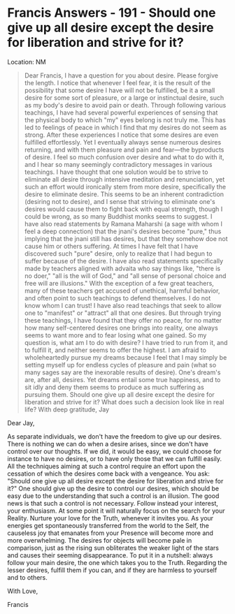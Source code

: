 # Francis Answers - 191 - Should one give up all desire except the desire for liberation and strive for it?

Location: NM

>Dear Francis, I have a question for you about desire. Please forgive the length. I notice that whenever I feel fear, it is the result of the possibility that some desire I have will not be fulfilled, be it a small desire for some sort of pleasure, or a large or instinctual desire, such as my body's desire to avoid pain or death. Through following various teachings, I have had several powerful experiences of sensing that the physical body to which "my" eyes belong is not truly me. This has led to feelings of peace in which I find that my desires do not seem as strong. After these experiences I notice that some desires are even fulfilled effortlessly. Yet I eventually always sense numerous desires returning, and with them pleasure and pain and fear—the byproducts of desire. I feel so much confusion over desire and what to do with it, and I hear so many seemingly contradictory messages in various teachings. I have thought that one solution would be to strive to eliminate all desire through intensive meditation and renunciation, yet such an effort would ironically stem from more desire, specifically the desire to eliminate desire. This seems to be an inherent contradiction (desiring not to desire), and I sense that striving to eliminate one's desires would cause them to fight back with equal strength, though I could be wrong, as so many Buddhist monks seems to suggest. I have also read statements by Ramana Maharshi (a sage with whom I feel a deep connection) that the jnani's desires become "pure," thus implying that the jnani still has desires, but that they somehow doe not cause him or others suffering. At times I have felt that I have discovered such "pure" desire, only to realize that I had begun to suffer because of the desire. I have also read statements specifically made by teachers aligned with advaita who say things like, "there is no doer," "all is the will of God," and "all sense of personal choice and free will are illusions." With the exception of a few great teachers, many of these teachers get accused of unethical, harmful behavior, and often point to such teachings to defend themselves. I do not know whom I can trust! I have also read teachings that seek to allow one to "manifest" or "attract" all that one desires. But through trying these teachings, I have found that they offer no peace, for no matter how many self-centered desires one brings into reality, one always seems to want more and to fear losing what one gained. So my question is, what am I to do with desire? I have tried to run from it, and to fulfill it, and neither seems to offer the highest. I am afraid to wholeheartedly pursue my dreams because I feel that I may simply be setting myself up for endless cycles of pleasure and pain (what so many sages say are the inexorable results of desire). One's dream's are, after all, desires. Yet dreams entail some true happiness, and to sit idly and deny them seems to produce as much suffering as pursuing them. Should one give up all desire except the desire for liberation and strive for it? What does such a decision look like in real life? With deep gratitude, Jay

Dear Jay,

As separate individuals, we don't have the freedom to give up our desires. There is nothing we can do when a desire arises, since we don't have control over our thoughts. If we did, it would be easy, we could choose for instance to have no desires, or to have only those that we can fulfill easily. All the techniques aiming at such a control require an effort upon the cessation of which the desires come back with a vengeance. You ask: "Should one give up all desire except the desire for liberation and strive for it?" One should give up the desire to control our desires, which should be easy due to the understanding that such a control is an illusion. The good news is that such a control is not necessary. Follow instead your interest, your enthusiasm. At some point it will naturally focus on the search for your Reality. Nurture your love for the Truth, whenever it invites you. As your energies get spontaneously transferred from the world to the Self, the causeless joy that emanates from your Presence will become more and more overwhelming. The desires for objects will become pale in comparison, just as the rising sun obliterates the weaker light of the stars and causes their seeming disappearance. To put it in a nutshell: always follow your main desire, the one which takes you to the Truth. Regarding the lesser desires, fulfill them if you can, and if they are harmless to yourself and to others.

With Love,

Francis

